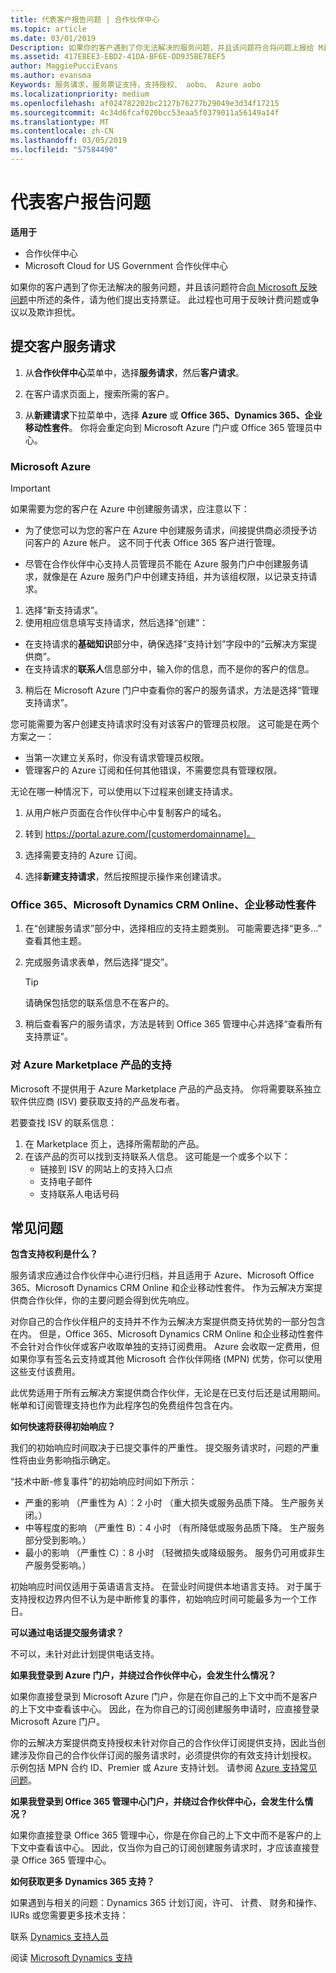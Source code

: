 ```yaml
---
title: 代表客户报告问题 | 合作伙伴中心
ms.topic: article
ms.date: 03/01/2019
Description: 如果你的客户遇到了你无法解决的服务问题，并且该问题符合将问题上报给 Microsoft 中所述的条件，请为他们提出支持票证。
ms.assetid: 417E8EE3-EBD2-41DA-BF6E-DD935BE78EF5
author: MaggiePucciEvans
ms.author: evansma
Keywords: 服务请求，服务票证支持，支持授权、 aobo、 Azure aobo
ms.localizationpriority: medium
ms.openlocfilehash: af024782202bc2127b76277b29049e3d34f17215
ms.sourcegitcommit: 4c34d6fcaf020bcc53eaa5f0379011a56149a14f
ms.translationtype: MT
ms.contentlocale: zh-CN
ms.lasthandoff: 03/05/2019
ms.locfileid: "57584490"
---
```

# <a name="report-problems-on-behalf-of-a-customer"></a>代表客户报告问题

**适用于**

-  合作伙伴中心
-  Microsoft Cloud for US Government 合作伙伴中心


如果你的客户遇到了你无法解决的服务问题，并且该问题符合[向 Microsoft 反映问题](escalate-problems-to-microsoft.md)中所述的条件，请为他们提出支持票证。 此过程也可用于反映计费问题或争议以及欺诈担忧。

## <a name="submit-a-service-request-for-a-customer"></a>提交客户服务请求

1.  从**合作伙伴中心**菜单中，选择**服务请求**，然后**客户请求**。 

2.  在客户请求页面上，搜索所需的客户。

3.  从**新建请求**下拉菜单中，选择 **Azure** 或 **Office 365、Dynamics 365、企业移动性套件**。 你将会重定向到 Microsoft Azure 门户或 Office 365 管理员中心。

### <a name="microsoft-azure"></a>Microsoft Azure

> [!IMPORTANT]
> 如果需要为您的客户在 Azure 中创建服务请求，应注意以下：
>
>- 为了使您可以为您的客户在 Azure 中创建服务请求，间接提供商必须授予访问客户的 Azure 帐户。 这不同于代表 Office 365 客户进行管理。 
>
>- 尽管在合作伙伴中心支持人员管理员不能在 Azure 服务门户中创建服务请求，就像是在 Azure 服务门户中创建支持组，并为该组权限，以记录支持请求。

1. 选择“新支持请求”。
2. 使用相应信息填写支持请求，然后选择“创建”：
-   在支持请求的**基础知识**部分中，确保选择“支持计划”字段中的“云解决方案提供商”。
-   在支持请求的**联系人**信息部分中，输入你的信息，而不是你的客户的信息。

3. 稍后在 Microsoft Azure 门户中查看你的客户的服务请求，方法是选择“管理支持请求”。

您可能需要为客户创建支持请求时没有对该客户的管理员权限。 这可能是在两个方案之一： 
 
-   当第一次建立关系时，你没有请求管理员权限。
-   管理客户的 Azure 订阅和任何其他错误，不需要您具有管理权限。
 
无论在哪一种情况下，可以使用以下过程来创建支持请求。 

1. 从用户帐户页面在合作伙伴中心中复制客户的域名。

2. 转到 https://portal.azure.com/[customerdomainname]。 

3. 选择需要支持的 Azure 订阅。

4. 选择**新建支持请求**，然后按照提示操作来创建请求。 

 
### <a name="office-365-microsoft-dynamics-crm-online-enterprise-mobility-suite"></a>Office 365、Microsoft Dynamics CRM Online、企业移动性套件

1. 在“创建服务请求”部分中，选择相应的支持主题类别。 可能需要选择“更多…” 查看其他主题。    
2. 完成服务请求表单，然后选择“提交”。

   > [!TIP]
   > 请确保包括您的联系信息不在客户的。

3. 稍后查看客户的服务请求，方法是转到 Office 365 管理中心并选择“查看所有支持票证”。

### <a name="support-for-azure-marketplace-products"></a>对 Azure Marketplace 产品的支持

Microsoft 不提供用于 Azure Marketplace 产品的产品支持。 你将需要联系独立软件供应商 (ISV) 要获取支持的产品发布者。

若要查找 ISV 的联系信息：

1.  在 Marketplace 页上，选择所需帮助的产品。
2.  在该产品的页可以找到支持联系人信息。 这可能是一个或多个以下：
    - 链接到 ISV 的网站上的支持入口点
    - 支持电子邮件 
    - 支持联系人电话号码

## <a name="faq"></a>常见问题

**包含支持权利是什么？**

服务请求应通过合作伙伴中心进行归档，并且适用于 Azure、Microsoft Office 365、Microsoft Dynamics CRM Online 和企业移动性套件。 作为云解决方案提供商合作伙伴，你的主要问题会得到优先响应。

对你自己的合作伙伴租户的支持并不作为云解决方案提供商支持优势的一部分包含在内。 但是，Office 365、Microsoft Dynamics CRM Online 和企业移动性套件不会针对合作伙伴或客户收取单独的支持订阅费用。 Azure 会收取一定费用，但如果你享有签名云支持或其他 Microsoft 合作伙伴网络 (MPN) 优势，你可以使用这些支付该费用。

此优势适用于所有云解决方案提供商合作伙伴，无论是在已支付后还是试用期间。 帐单和订阅管理支持也作为此程序包的免费组件包含在内。

**如何快速将获得初始响应？**

我们的初始响应时间取决于已提交事件的严重性。 提交服务请求时，问题的严重性将由业务影响指示确定。

“技术中断-修复事件”的初始响应时间如下所示：

-   严重的影响 （严重性为 A）：2 小时 （重大损失或服务品质下降。 生产服务关闭。）
-   中等程度的影响 （严重性 B）：4 小时 （有所降低或服务品质下降。 生产服务部分受到影响。）
-   最小的影响 （严重性 C）：8 小时 （轻微损失或降级服务。 服务仍可用或非生产服务受影响。）

初始响应时间仅适用于英语语言支持。 在营业时间提供本地语言支持。
对于属于支持授权边界内但不认为是中断修复的事件，初始响应时间可能最多为一个工作日。

**可以通过电话提交服务请求？**

不可以，未针对此计划提供电话支持。

**如果我登录到 Azure 门户，并绕过合作伙伴中心，会发生什么情况？**

如果你直接登录到 Microsoft Azure 门户，你是在你自己的上下文中而不是客户的上下文中查看该中心。 因此，在为你自己的订阅创建服务申请时，应直接登录 Microsoft Azure 门户。

你的云解决方案提供商支持授权未针对你自己的合作伙伴订阅提供支持，因此当创建涉及你自己的合作伙伴订阅的服务请求时，必须提供你的有效支持计划授权。 示例包括 MPN 合约 ID、Premier 或 Azure 支持计划。 请参阅 [Azure 支持常见问题](https://go.microsoft.com/fwlink/?LinkId=717532)。

**如果我登录到 Office 365 管理中心门户，并绕过合作伙伴中心，会发生什么情况？**

如果你直接登录 Office 365 管理中心，你是在你自己的上下文中而不是客户的上下文中查看该中心。 因此，仅当你为自己的订阅创建服务请求时，才应该直接登录 Office 365 管理中心。

**如何获取更多 Dynamics 365 支持？**

如果遇到与相关的问题：Dynamics 365 计划订阅，许可、 计费、 财务和操作、 IURs 或您需要更多技术支持：
 
联系 [Dynamics 支持人员](https://docs.microsoft.com/dynamics365/customer-engagement/admin/contact-technical-support)

阅读 [Microsoft Dynamics 支持](https://support.microsoft.com/help/4052881/faq-microsoft-dynamics-365-for-unified-operations-iur)




